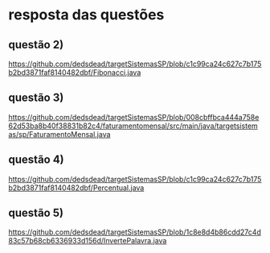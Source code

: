 # resposta das questões

## questão 2) 
https://github.com/dedsdead/targetSistemasSP/blob/c1c99ca24c627c7b175b2bd3871faf8140482dbf/Fibonacci.java

## questão 3) 
https://github.com/dedsdead/targetSistemasSP/blob/008cbffbca444a758e62d53ba8b40f38831b82c4/faturamentomensal/src/main/java/targetsistemas/sp/FaturamentoMensal.java

## questão 4) 
https://github.com/dedsdead/targetSistemasSP/blob/c1c99ca24c627c7b175b2bd3871faf8140482dbf/Percentual.java

## questão 5)
 https://github.com/dedsdead/targetSistemasSP/blob/1c8e8d4b86cdd27c4d83c57b68cb6336933d156d/InvertePalavra.java
